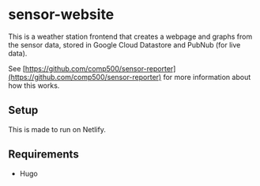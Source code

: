 # sensor-website
This is a weather station frontend that creates a webpage and graphs from the sensor data, stored in Google Cloud Datastore and PubNub (for live data).

See [https://github.com/comp500/sensor-reporter](https://github.com/comp500/sensor-reporter) for more information about how this works.

## Setup
This is made to run on Netlify.

## Requirements
- Hugo
